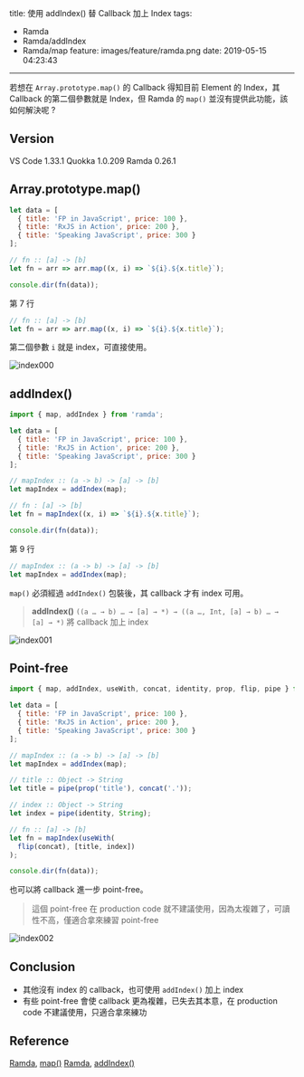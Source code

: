 title: 使用 addIndex() 替 Callback 加上 Index
tags:
  - Ramda
  - Ramda/addIndex
  - Ramda/map
feature: images/feature/ramda.png
date: 2019-05-15 04:23:43
---
若想在 `Array.prototype.map()` 的 Callback 得知目前 Element 的 Index，其 Callback 的第二個參數就是 Index，但 Ramda 的 `map()` 並沒有提供此功能，該如何解決呢 ?

<!-- more -->

## Version

VS Code 1.33.1
Quokka 1.0.209
Ramda 0.26.1

## Array.prototype.map()

```javascript
let data = [
  { title: 'FP in JavaScript', price: 100 },
  { title: 'RxJS in Action', price: 200 },
  { title: 'Speaking JavaScript', price: 300 }
];

// fn :: [a] -> [b]
let fn = arr => arr.map((x, i) => `${i}.${x.title}`);

console.dir(fn(data));
```

第 7 行

```javascript
// fn :: [a] -> [b]
let fn = arr => arr.map((x, i) => `${i}.${x.title}`);
```

第二個參數 `i` 就是 index，可直接使用。

![index000](/images/ramda/addindex/index000.png)

## addIndex()

```javascript
import { map, addIndex } from 'ramda';

let data = [
  { title: 'FP in JavaScript', price: 100 },
  { title: 'RxJS in Action', price: 200 },
  { title: 'Speaking JavaScript', price: 300 }
];

// mapIndex :: (a -> b) -> [a] -> [b]
let mapIndex = addIndex(map);

// fn : [a] -> [b]
let fn = mapIndex((x, i) => `${i}.${x.title}`);

console.dir(fn(data));
```

第 9 行

```javascript
// mapIndex :: (a -> b) -> [a] -> [b]
let mapIndex = addIndex(map);
```

`map()` 必須經過 `addIndex()` 包裝後，其 callback 才有 index 可用。

>**addIndex()**
>`((a … → b) … → [a] → *) → ((a …, Int, [a] → b) … → [a] → *)`
>將 callback 加上 index

![index001](/images/ramda/addindex/index001.png)

## Point-free

```javascript
import { map, addIndex, useWith, concat, identity, prop, flip, pipe } from 'ramda';

let data = [
  { title: 'FP in JavaScript', price: 100 },
  { title: 'RxJS in Action', price: 200 },
  { title: 'Speaking JavaScript', price: 300 }
];

// mapIndex :: (a -> b) -> [a] -> [b]
let mapIndex = addIndex(map);

// title :: Object -> String
let title = pipe(prop('title'), concat('.'));

// index :: Object -> String
let index = pipe(identity, String);

// fn :: [a] -> [b]
let fn = mapIndex(useWith(
  flip(concat), [title, index])
);

console.dir(fn(data));
```

也可以將 callback 進一步 point-free。

> 這個 point-free 在 production code 就不建議使用，因為太複雜了，可讀性不高，僅適合拿來練習 point-free

![index002](/images/ramda/addindex/index002.png)

## Conclusion

* 其他沒有 index 的 callback，也可使用 `addIndex()` 加上 index
* 有些 point-free 會使 callback 更為複雜，已失去其本意，在 production code 不建議使用，只適合拿來練功

## Reference

[Ramda](https://ramdajs.com), [map()](https://ramdajs.com/docs/#map)
[Ramda](https://ramdajs.com), [addIndex()](https://ramdajs.com/docs/#addIndex)